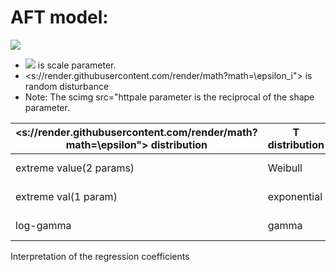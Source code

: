 # AFT model:

<img src="https://render.githubusercontent.com/render/math?math=log(T_i) = \beta_0 %2B\beta_1 x_{i1} %2B\ldots %2B\beta_p x_{ip} %2B\sigma\epsilon_i">

* <img src="https://render.githubusercontent.com/render/math?math=\sigma"> is scale parameter. 
* <s://render.githubusercontent.com/render/math?math=\epsilon_i"> is random disturbance
* Note: The scimg src="httpale parameter is the reciprocal of the shape parameter.

| <s://render.githubusercontent.com/render/math?math=\epsilon"> distribution | T distribution | Lifereg syntax         | Notes
| --- | --- | ---- | ----
| extreme value(2 params)| Weibull        | dist = Weibull     | ?
| extreme val(1 param)| exponential     | dist = exponential | ?
| log-gamma           | gamma           | dist = gamma       | ?


Interpretation of the regression coefficients